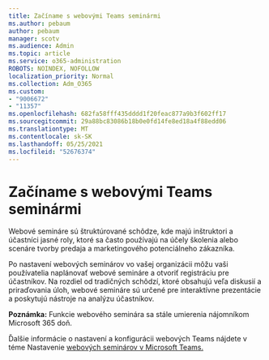 ```yaml
---
title: Začíname s webovými Teams seminármi
ms.author: pebaum
author: pebaum
manager: scotv
ms.audience: Admin
ms.topic: article
ms.service: o365-administration
ROBOTS: NOINDEX, NOFOLLOW
localization_priority: Normal
ms.collection: Adm_O365
ms.custom:
- "9006672"
- "11357"
ms.openlocfilehash: 682fa58fff435dddd1f20feac877a9b3f602ff17
ms.sourcegitcommit: 29a88bc83086b18b0e0fd14fe8ed18a4f88edd06
ms.translationtype: MT
ms.contentlocale: sk-SK
ms.lasthandoff: 05/25/2021
ms.locfileid: "52676374"
---
```

# <a name="getting-started-with-teams-webinars"></a>Začíname s webovými Teams seminármi

Webové semináre sú štruktúrované schôdze, kde majú inštruktori a účastníci jasné roly, ktoré sa často používajú na účely školenia alebo scenáre tvorby predaja a marketingového potenciálneho zákazníka.

Po nastavení webových seminárov vo vašej organizácii môžu vaši používatelia naplánovať webové semináre a otvoriť registráciu pre účastníkov. Na rozdiel od tradičných schôdzí, ktoré obsahujú veľa diskusií a priraďovania úloh, webové semináre sú určené pre interaktívne prezentácie a poskytujú nástroje na analýzu účastníkov.

**Poznámka:** Funkcie webového seminára sa stále umierenia nájomníkom Microsoft 365 doň. 

Ďalšie informácie o nastavení a konfigurácii webových Teams nájdete v téme Nastavenie [webových seminárov v Microsoft Teams.](/microsoftteams/set-up-webinars)